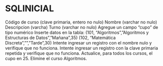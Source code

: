 # SQLINICIAL
Código de curso (clave primaria, entero no nulo)
Nombre (varchar no nulo)
Descripcion (varcha)
Turno (varchar no nulo)
Agregue un campo “cupo” de tipo numérico
Inserte datos en la tabla:
(101, “Algoritmos”,”Algoritmos y Estructuras de Datos”,”Mañana”,35)
(102, “Matemática Discreta”,””,”Tarde”,30)
Intente ingresar un registro con el nombre nulo y verifique que no funciona.
Intente ingresar un registro con la clave primaria repetida y verifique que no funciona.
Actualice, para todos los cursos, el cupo en 25.
Elimine el curso Algoritmos.

